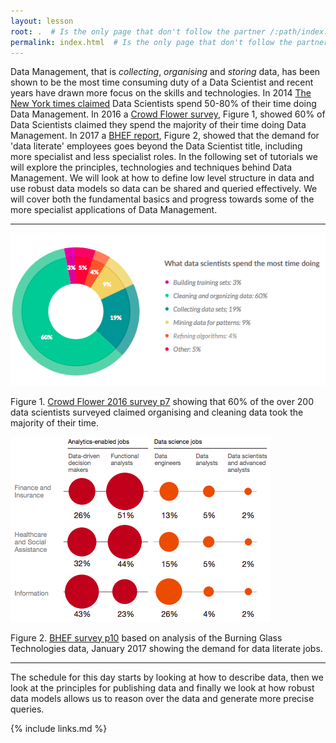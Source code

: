 ```yaml
---
layout: lesson
root: .  # Is the only page that don't follow the partner /:path/index.html
permalink: index.html  # Is the only page that don't follow the partner /:path/index.html
---
```


Data Management, that is _collecting_, _organising_ and _storing_ data, has been shown to be the most time consuming duty of a Data Scientist and recent years have drawn more focus on the skills and technologies. In 2014 <a href="https://www.nytimes.com/2014/08/18/technology/for-big-data-scientists-hurdle-to-insights-is-janitor-work.html" target="_blank">The New York times claimed</a> Data Scientists spend 50-80% of their time doing Data Management. In 2016 a <a href="https://visit.figure-eight.com/rs/416-ZBE-142/images/CrowdFlower_DataScienceReport_2016.pdf" target="_blank">Crowd Flower survey</a>, Figure 1, showed 60% of Data Scientists claimed they spend the majority of their time doing Data Management. In 2017 a <a href="http://www.bhef.com/sites/default/files/bhef_2017_investing_in_dsa.pdf" target="_blank">BHEF report</a>, Figure 2, showed that the demand for 'data literate' employees goes beyond the Data Scientist title, including more specialist and less specialist roles. In the following set of tutorials we will explore the principles, technologies and techniques behind Data Management. We will look at how to define low level structure in data and use robust data models so data can be shared and queried effectively. We will cover both the fundamental basics and progress towards some of the more specialist applications of Data Management.


---

<div class="row">
  <div class="col-md-6" >
    <img src="./assets/img/crowd-flower-majority-time.png" alt="Crowd Flower figure">
    <p>Figure 1. <a href="https://visit.figure-eight.com/rs/416-ZBE-142/images/CrowdFlower_DataScienceReport_2016.pdf" target="_blank">Crowd Flower 2016 survey p7</a> showing that 60% of the over 200 data scientists surveyed claimed organising and cleaning data took the majority of their time.</p>
  </div>
  <div class="col-md-6" >
    <img src="./assets/img/bhef-data-literacy-jobs.png" alt="BHEF jobs figure">
    <p>Figure 2. <a href="http://www.bhef.com/sites/default/files/bhef_2017_investing_in_dsa.pdf" target="_blank">BHEF survey p10</a> based on analysis of the Burning Glass Technologies data, January 2017 showing the demand for data literate jobs.</p>
  </div>
</div>

---

The schedule for this day starts by looking at how to describe data, then we look at the principles for publishing data and finally we look at how robust data models allows us to reason over the data and generate more precise queries.

{% include links.md %}
